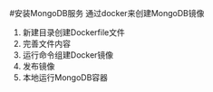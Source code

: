 #安装MongoDB服务
通过docker来创建MongoDB镜像
1. 新建目录创建Dockerfile文件
2. 完善文件内容
3. 运行命令组建Docker镜像
4. 发布镜像
5. 本地运行MongoDB容器

